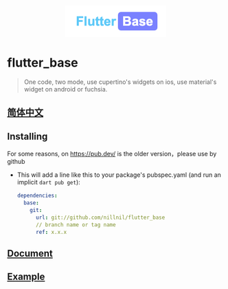 <p align="center">
  <img src="https://github.com/nillnil/flutter_base/blob/master/screenshot/logo.png?raw=true" alt="logo">
</p>

# flutter_base

> One code, two mode, use cupertino's widgets on ios, use material's widget on android or fuchsia.

## [简体中文](./README.md)

## Installing

For some reasons,  on https://pub.dev/  is the older version，please use by github 

* This will add a line like this to your package's pubspec.yaml (and run an implicit `dart pub get`):

  ```yaml
  dependencies: 
    base:
      git:
        url: git://github.com/nillnil/flutter_base
        // branch name or tag name
        ref: x.x.x
  ```

## [Document](https://nillnil.github.io/flutter_base/#/en/)

## [Example](./example/)

